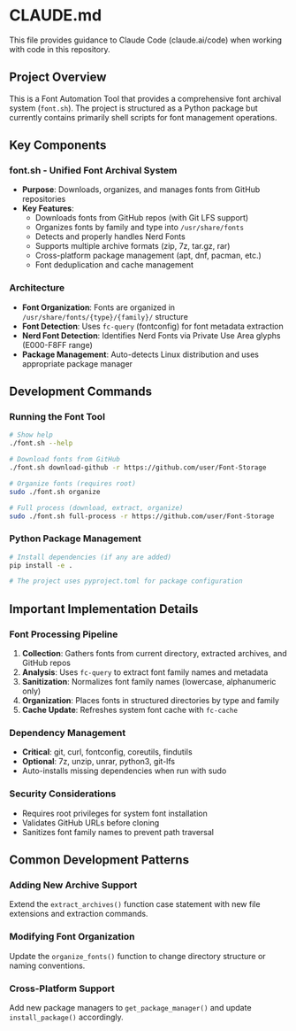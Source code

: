 # CLAUDE.md

This file provides guidance to Claude Code (claude.ai/code) when working with code in this repository.

## Project Overview

This is a Font Automation Tool that provides a comprehensive font archival system (`font.sh`). The project is structured as a Python package but currently contains primarily shell scripts for font management operations.

## Key Components

### font.sh - Unified Font Archival System
- **Purpose**: Downloads, organizes, and manages fonts from GitHub repositories
- **Key Features**:
  - Downloads fonts from GitHub repos (with Git LFS support)
  - Organizes fonts by family and type into `/usr/share/fonts`
  - Detects and properly handles Nerd Fonts
  - Supports multiple archive formats (zip, 7z, tar.gz, rar)
  - Cross-platform package management (apt, dnf, pacman, etc.)
  - Font deduplication and cache management

### Architecture
- **Font Organization**: Fonts are organized in `/usr/share/fonts/{type}/{family}/` structure
- **Font Detection**: Uses `fc-query` (fontconfig) for font metadata extraction
- **Nerd Font Detection**: Identifies Nerd Fonts via Private Use Area glyphs (E000-F8FF range)
- **Package Management**: Auto-detects Linux distribution and uses appropriate package manager

## Development Commands

### Running the Font Tool
```bash
# Show help
./font.sh --help

# Download fonts from GitHub
./font.sh download-github -r https://github.com/user/Font-Storage

# Organize fonts (requires root)
sudo ./font.sh organize

# Full process (download, extract, organize)
sudo ./font.sh full-process -r https://github.com/user/Font-Storage
```

### Python Package Management
```bash
# Install dependencies (if any are added)
pip install -e .

# The project uses pyproject.toml for package configuration
```

## Important Implementation Details

### Font Processing Pipeline
1. **Collection**: Gathers fonts from current directory, extracted archives, and GitHub repos
2. **Analysis**: Uses `fc-query` to extract font family names and metadata
3. **Sanitization**: Normalizes font family names (lowercase, alphanumeric only)
4. **Organization**: Places fonts in structured directories by type and family
5. **Cache Update**: Refreshes system font cache with `fc-cache`

### Dependency Management
- **Critical**: git, curl, fontconfig, coreutils, findutils
- **Optional**: 7z, unzip, unrar, python3, git-lfs
- Auto-installs missing dependencies when run with sudo

### Security Considerations
- Requires root privileges for system font installation
- Validates GitHub URLs before cloning
- Sanitizes font family names to prevent path traversal

## Common Development Patterns

### Adding New Archive Support
Extend the `extract_archives()` function case statement with new file extensions and extraction commands.

### Modifying Font Organization
Update the `organize_fonts()` function to change directory structure or naming conventions.

### Cross-Platform Support
Add new package managers to `get_package_manager()` and update `install_package()` accordingly.